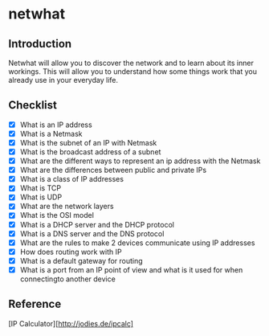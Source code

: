 # netwhat

## Introduction
Netwhat will allow you to discover the network and to learn about its inner workings. This will allow you to understand how some things work that you already use in your everyday life.

## Checklist
- [x]  What is an IP address
- [x]  What is a Netmask
- [x]  What is the subnet of an IP with Netmask
- [x]  What is the broadcast address of a subnet
- [x]  What are the different ways to represent an ip address with the Netmask
- [x]  What are the differences between public and private IPs
- [x]  What is a class of IP addresses
- [x]  What is TCP
- [x]  What is UDP
- [x]  What are the network layers
- [x]  What is the OSI model
- [x]  What is a DHCP server and the DHCP protocol
- [x]  What is a DNS server and the DNS protocol
- [x]  What are the rules to make 2 devices communicate using IP addresses
- [x]  How does routing work with IP
- [x]  What is a default gateway for routing
- [x]  What is a port from an IP point of view and what is it used for when connectingto another device

## Reference
[IP Calculator][http://jodies.de/ipcalc]
